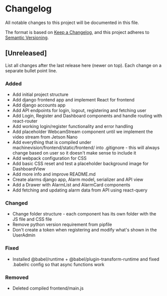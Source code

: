 # Changelog

All notable changes to this project will be documented in this file.

The format is based on [Keep a Changelog](https://keepachangelog.com/en/1.0.0/),
and this project adheres to [Semantic Versioning](https://semver.org/spec/v2.0.0.html).

## [Unreleased]

List all changes after the last release here (newer on top). Each change on a separate bullet point line.

### Added

- Add initial project structure
- Add django frontend app and implement React for frontend
- Add django accounts app
- Add API endpoints for login, logout, registering and fetching user
- Add Login, Register and Dashboard components and handle routing with react-router
- Add working login/register functionality and error handling
- Add placeholder WebcamStream component until we implement the video stream from Jetson Nano
- Add everything that is compiled under machinevision/frontend/static/frontend/ into .gitignore - this will always change based on user so it doesn't make sense to include it
- Add webpack configuration for CSS
- Add basic CSS reset and test a placeholder background image for DashboardView
- Add more info and improve README.md
- Create alarms django app, Alarm model, serializer and API view
- Add a Drawer with AlarmList and AlarmCard components
- Add fetching and updating alarm data from API using react-query

### Changed

- Change folder structure - each component has its own folder with the JS file and CSS file
- Remove python version requirement from pipfile
- Don't create a token when registering and modify what's shown in the UserAdmin

### Fixed

- Installed @babel/runtime + @babel/plugin-transform-runtime and fixed .babelrc config so that async functions work

### Removed

- Deleted compiled frontend/main.js
